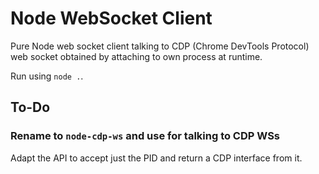 # Node WebSocket Client

Pure Node web socket client talking to CDP (Chrome DevTools Protocol) web socket
obtained by attaching to own process at runtime.

Run using `node .`.

## To-Do

### Rename to `node-cdp-ws` and use for talking to CDP WSs

Adapt the API to accept just the PID and return a CDP interface from it.
